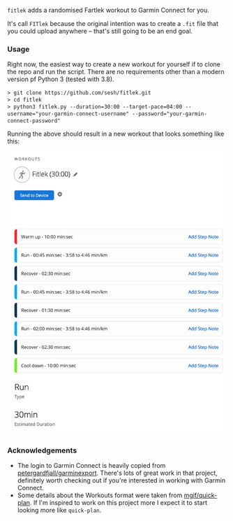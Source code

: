 `fitlek` adds a randomised Fartlek workout to Garmin Connect for you.

It's call `FITlek` because the original intention was to create a `.fit` file that you could upload anywhere – that's still going to be an end goal.


### Usage

Right now, the easiest way to create a new workout for yourself if to clone the repo and run the script. There are no requirements other than a modern version pf Python 3 (tested with 3.8).

```
> git clone https://github.com/sesh/fitlek.git
> cd fitlek
> python3 fitlek.py --duration=30:00 --target-pace=04:00 --username="your-garmin-connect-username" --password="your-garmin-connect-password"
```

Running the above should result in a new workout that looks something like this:

![workout](images/workout.png)


### Acknowledgements

- The login to Garmin Connect is heavily copied from [petergardfjall/garminexport](https://github.com/petergardfjall/garminexport). There's lots of great work in that project, definitely worth checking out if you're interested in working with Garmin Connect.
- Some details about the Workouts format were taken from [mgif/quick-plan](https://github.com/mgif/quick-plan). If I'm inspired to work on this project more I expect it to start looking more like `quick-plan`.
